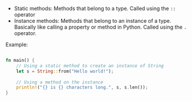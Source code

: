 - Static methods: Methods that belong to a type. Called using the `::` operator
- Instance methods: Methods that belong to an instance of a type. Basically like calling a property or method in Python. Called using the `.` operator.

Example:
```rust

fn main() {
    // Using a static method to create an instance of String
    let s = String::from("Hello world!");
    
    // Using a method on the instance
    println!("{} is {} characters long.", s, s.len());
}

```

